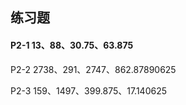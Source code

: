 ## 练习题
#### P2-1 13、88、30.75、63.875    

P2-2 2738、291、2747、862.87890625    

P2-3 159、1497、399.875、17.140625    

